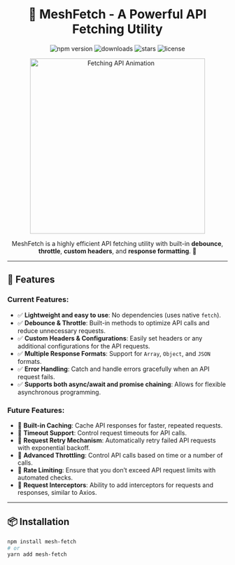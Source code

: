 <h1 align="center">🚀 MeshFetch - A Powerful API Fetching Utility</h1>

<p align="center">
  <img src="https://img.shields.io/npm/v/meshfetch?color=blue&label=npm" alt="npm version">
  <img src="https://img.shields.io/npm/dt/meshfetch?color=green&label=downloads" alt="downloads">
  <img src="https://img.shields.io/github/stars/your-username/meshfetch?color=yellow" alt="stars">
  <img src="https://img.shields.io/github/license/your-username/meshfetch?color=red" alt="license">
</p>

<p align="center">
  <img src="https://media2.giphy.com/media/v1.Y2lkPTc5MGI3NjExdWFoYjVlY3dtNXduZHlxOHVjNGc0OTBqY3hqNXFlMGxvcXp2cW1qOCZlcD12MV9pbnRlcm5hbF9naWZfYnlfaWQmY3Q9Zw/xT9IgFLfWUZigjoem4/giphy.gif" width="400" alt="Fetching API Animation">
</p>

<p align="center">
  MeshFetch is a highly efficient API fetching utility with built-in <strong>debounce</strong>, <strong>throttle</strong>, <strong>custom headers</strong>, and <strong>response formatting</strong>. 🚀 
</p>

---

## 📌 **Features**
### Current Features:
- ✅ **Lightweight and easy to use**: No dependencies (uses native `fetch`).
- ✅ **Debounce & Throttle**: Built-in methods to optimize API calls and reduce unnecessary requests.
- ✅ **Custom Headers & Configurations**: Easily set headers or any additional configurations for the API requests.
- ✅ **Multiple Response Formats**: Support for `Array`, `Object`, and `JSON` formats.
- ✅ **Error Handling**: Catch and handle errors gracefully when an API request fails.
- ✅ **Supports both async/await and promise chaining**: Allows for flexible asynchronous programming.

### Future Features:
- 🔧 **Built-in Caching**: Cache API responses for faster, repeated requests.
- 🔧 **Timeout Support**: Control request timeouts for API calls.
- 🔧 **Request Retry Mechanism**: Automatically retry failed API requests with exponential backoff.
- 🔧 **Advanced Throttling**: Control API calls based on time or a number of calls.
- 🔧 **Rate Limiting**: Ensure that you don’t exceed API request limits with automated checks.
- 🔧 **Request Interceptors**: Ability to add interceptors for requests and responses, similar to Axios.

---

## 📦 **Installation**
```sh
npm install mesh-fetch
# or
yarn add mesh-fetch
